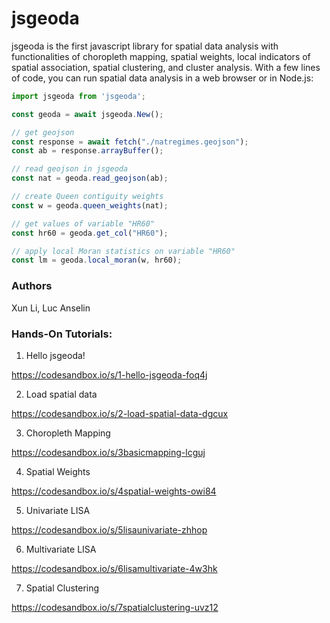 # jsgeoda



jsgeoda is the first javascript library for spatial data analysis with functionalities of choropleth mapping, spatial weights, local indicators of spatial association,  spatial clustering, and cluster analysis. With a few lines of code, you can run spatial data analysis in a web browser or in Node.js:

```javascript
import jsgeoda from 'jsgeoda';

const geoda = await jsgeoda.New();

// get geojson 
const response = await fetch("./natregimes.geojson");
const ab = response.arrayBuffer();

// read geojson in jsgeoda
const nat = geoda.read_geojson(ab);

// create Queen contiguity weights
const w = geoda.queen_weights(nat);

// get values of variable "HR60"
const hr60 = geoda.get_col("HR60");

// apply local Moran statistics on variable "HR60"
const lm = geoda.local_moran(w, hr60);
```


### Authors

Xun Li, Luc Anselin


### Hands-On Tutorials:

1. Hello jsgeoda!

​https://codesandbox.io/s/1-hello-jsgeoda-foq4j​

2. Load spatial data

​https://codesandbox.io/s/2-load-spatial-data-dgcux​

3. Choropleth Mapping

​https://codesandbox.io/s/3basicmapping-lcguj​

4. Spatial Weights

​https://codesandbox.io/s/4spatial-weights-owi84​

5. Univariate LISA

​https://codesandbox.io/s/5lisaunivariate-zhhop​

6. Multivariate LISA

​https://codesandbox.io/s/6lisamultivariate-4w3hk​

7. Spatial Clustering

​https://codesandbox.io/s/7spatialclustering-uvz12

